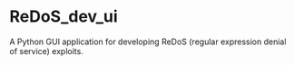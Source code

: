 # ReDoS_dev_ui
A Python GUI application for developing ReDoS (regular expression denial of service) exploits.
